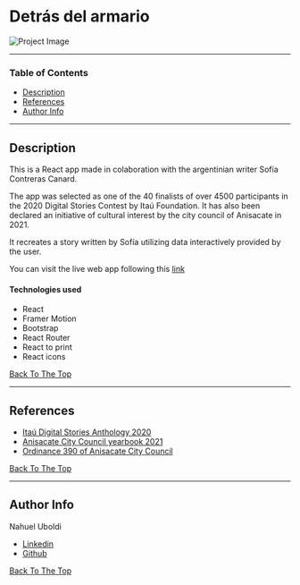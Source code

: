 # Detrás del armario

![Project Image](https://nahueluboldi.com/img/proyects/detras-del-armario/all-devices.png)

---

### Table of Contents

- [Description](#description)
- [References](#references)
- [Author Info](#author-info)

---

## Description

This is a React app made in colaboration with the argentinian writer Sofía Contreras Canard.

The app was selected as one of the 40 finalists of over 4500 participants in the 2020 Digital Stories Contest by Itaú Foundation. It has also been declared an initiative of cultural interest by the city council of Anisacate in 2021.

It recreates a story written by Sofía utilizing data interactively provided by the user.

You can visit the live web app following this [link](https://sofiacanard.com/cuentodigital/)

#### Technologies used

- React
- Framer Motion
- Bootstrap
- React Router
- React to print
- React icons

[Back To The Top](#read-me-template)

---

## References

- [Itaú Digital Stories Anthology 2020](https://antologiasitau.org/cuento-regional/detras-del-armario/)
- [Anisacate City Council yearbook 2021](https://anisacatemunicipio.gob.ar/cerro-el-ano-legislativo-con-una-nutrida-agenda-y-la-aprobacion-de-56-ordenanzas/)
- [Ordinance 390 of Anisacate City Council](https://anisacatemunicipio.gob.ar/download/ordenanza-390-ciudadano-ilustre-nahuel-uboldi/)

[Back To The Top](#read-me-template)

---

## Author Info
Nahuel Uboldi
- [Linkedin](https://www.linkedin.com/in/nahuel-uboldi-15845ba6/)
- [Github](https://github.com/NahuelUboldi)

[Back To The Top](#read-me-template)
